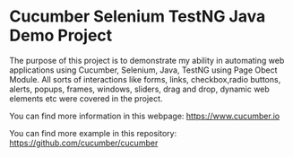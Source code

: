 # Cucumber Selenium TestNG Java Demo Project

The purpose of this project is to demonstrate my ability in automating web applications using Cucumber, Selenium, Java, TestNG using Page Obect Module. 
All sorts of interactions like forms, links, checkbox,radio buttons, alerts, popups, frames, windows, sliders, drag and drop, dynamic web elements etc were covered in the project. 

You can find more information in this webpage: https://www.cucumber.io

You can find more example in this repository: https://github.com/cucumber/cucumber
